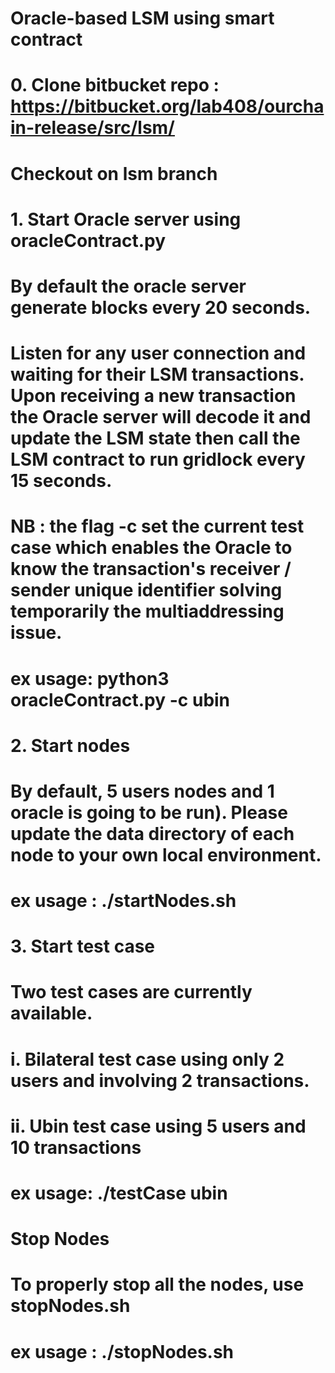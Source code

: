 # Oracle-based LSM using smart contract

# 0. Clone bitbucket repo : https://bitbucket.org/lab408/ourchain-release/src/lsm/
# Checkout on lsm branch

# 1. Start Oracle server using oracleContract.py
# By default the oracle server generate blocks every 20 seconds.
# Listen for any user connection and waiting for their LSM transactions. Upon receiving a new transaction the Oracle server will decode it and update the LSM state then call the LSM contract to run gridlock every 15 seconds.
# NB : the flag -c set the current test case which enables the Oracle to know the transaction's receiver / sender unique identifier solving temporarily the multiaddressing issue.

# ex usage: python3 oracleContract.py -c ubin


# 2. Start nodes 
# By default, 5 users nodes and 1 oracle is going to be run). Please update the data directory of each node to your own local environment.
# ex usage : ./startNodes.sh


# 3. Start test case
# Two test cases are currently available. 
# i. Bilateral test case using only 2 users and involving 2 transactions.
# ii. Ubin test case using 5 users and 10 transactions


# ex usage: ./testCase ubin


# Stop Nodes
# To properly stop all the nodes, use stopNodes.sh
# ex usage : ./stopNodes.sh
